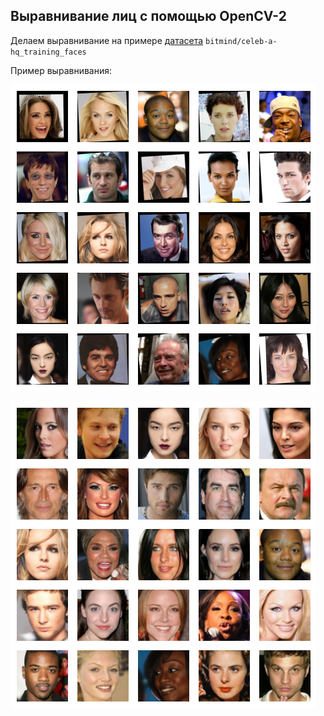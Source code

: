 ## Выравнивание лиц с помощью OpenCV-2

Делаем выравнивание на примере [датасета](https://huggingface.co/datasets/bitmind/celeb-a-hq_training_faces) `bitmind/celeb-a-hq_training_faces`

Пример выравнивания:

![Исходные изображения](source_images.png)

![Преобразованные изображения](transformed_images.png)
